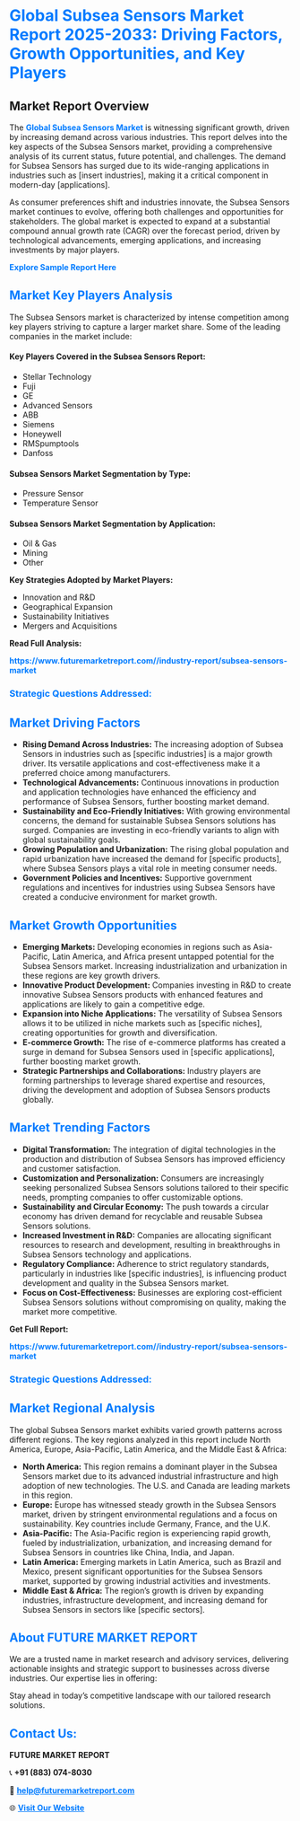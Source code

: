 <h1 style="color: #007BFF;">Global Subsea Sensors Market Report 2025-2033: Driving Factors, Growth Opportunities, and Key Players</h1>

<section id="overview">
<h2>Market Report Overview</h2>
<p>The <a href="https://www.futuremarketreport.com//industry-report/subsea-sensors-market" style="color: #007BFF; text-decoration: none;"><strong>Global Subsea Sensors Market</strong></a> is witnessing significant growth, driven by increasing demand across various industries. This report delves into the key aspects of the Subsea Sensors market, providing a comprehensive analysis of its current status, future potential, and challenges. The demand for Subsea Sensors has surged due to its wide-ranging applications in industries such as [insert industries], making it a critical component in modern-day [applications].</p>
<p>As consumer preferences shift and industries innovate, the Subsea Sensors market continues to evolve, offering both challenges and opportunities for stakeholders. The global market is expected to expand at a substantial compound annual growth rate (CAGR) over the forecast period, driven by technological advancements, emerging applications, and increasing investments by major players.</p>
</section>

<section id="overview">
<p><a href="https://www.futuremarketreport.com//request-sample/reportId=81693" style="color: #007BFF; text-decoration: none;"><strong>Explore Sample Report Here</strong></a></p>
</section>

<section id="key-players">
<h2 style="color: #007BFF;">Market Key Players Analysis</h2>
<p>The Subsea Sensors market is characterized by intense competition among key players striving to capture a larger market share. Some of the leading companies in the market include:</p>
<h4>Key Players Covered in the Subsea Sensors Report:</h4>
<ul><li>Stellar Technology</li><li>Fuji</li><li>GE</li><li>Advanced Sensors</li><li>ABB</li><li>Siemens</li><li>Honeywell</li><li>RMSpumptools</li><li>Danfoss</li></ul>
<h4>Subsea Sensors Market Segmentation by Type:</h4>
<ul><li>Pressure Sensor</li><li>Temperature Sensor</li></ul>

<h4>Subsea Sensors Market Segmentation by Application:</h4>
<ul><li>Oil &amp; Gas</li><li>Mining</li><li>Other</li></ul>
<p><strong>Key Strategies Adopted by Market Players:</strong></p>
<ul>
<li>Innovation and R&D</li>
<li>Geographical Expansion</li>
<li>Sustainability Initiatives</li>
<li>Mergers and Acquisitions</li>
</ul>
</section>

<section>
<p><strong>Read Full Analysis: </strong></p><a href="https://www.futuremarketreport.com//industry-report/subsea-sensors-market" style="color: #007BFF; text-decoration: none;"><strong>https://www.futuremarketreport.com//industry-report/subsea-sensors-market</strong></a>
<h3 style="color: #007BFF;">Strategic Questions Addressed:</h3>
</section>

<section id="driving-factors">
<h2 style="color: #007BFF;">Market Driving Factors</h2>
<ul>
<li><strong>Rising Demand Across Industries:</strong> The increasing adoption of Subsea Sensors in industries such as [specific industries] is a major growth driver. Its versatile applications and cost-effectiveness make it a preferred choice among manufacturers.</li>
<li><strong>Technological Advancements:</strong> Continuous innovations in production and application technologies have enhanced the efficiency and performance of Subsea Sensors, further boosting market demand.</li>
<li><strong>Sustainability and Eco-Friendly Initiatives:</strong> With growing environmental concerns, the demand for sustainable Subsea Sensors solutions has surged. Companies are investing in eco-friendly variants to align with global sustainability goals.</li>
<li><strong>Growing Population and Urbanization:</strong> The rising global population and rapid urbanization have increased the demand for [specific products], where Subsea Sensors plays a vital role in meeting consumer needs.</li>
<li><strong>Government Policies and Incentives:</strong> Supportive government regulations and incentives for industries using Subsea Sensors have created a conducive environment for market growth.</li>
</ul>
</section>

<section id="growth-opportunities">
<h2 style="color: #007BFF;">Market Growth Opportunities</h2>
<ul>
<li><strong>Emerging Markets:</strong> Developing economies in regions such as Asia-Pacific, Latin America, and Africa present untapped potential for the Subsea Sensors market. Increasing industrialization and urbanization in these regions are key growth drivers.</li>
<li><strong>Innovative Product Development:</strong> Companies investing in R&D to create innovative Subsea Sensors products with enhanced features and applications are likely to gain a competitive edge.</li>
<li><strong>Expansion into Niche Applications:</strong> The versatility of Subsea Sensors allows it to be utilized in niche markets such as [specific niches], creating opportunities for growth and diversification.</li>
<li><strong>E-commerce Growth:</strong> The rise of e-commerce platforms has created a surge in demand for Subsea Sensors used in [specific applications], further boosting market growth.</li>
<li><strong>Strategic Partnerships and Collaborations:</strong> Industry players are forming partnerships to leverage shared expertise and resources, driving the development and adoption of Subsea Sensors products globally.</li>
</ul>
</section>

<section id="trending-factors">
<h2 style="color: #007BFF;">Market Trending Factors</h2>
<ul>
<li><strong>Digital Transformation:</strong> The integration of digital technologies in the production and distribution of Subsea Sensors has improved efficiency and customer satisfaction.</li>
<li><strong>Customization and Personalization:</strong> Consumers are increasingly seeking personalized Subsea Sensors solutions tailored to their specific needs, prompting companies to offer customizable options.</li>
<li><strong>Sustainability and Circular Economy:</strong> The push towards a circular economy has driven demand for recyclable and reusable Subsea Sensors solutions.</li>
<li><strong>Increased Investment in R&D:</strong> Companies are allocating significant resources to research and development, resulting in breakthroughs in Subsea Sensors technology and applications.</li>
<li><strong>Regulatory Compliance:</strong> Adherence to strict regulatory standards, particularly in industries like [specific industries], is influencing product development and quality in the Subsea Sensors market.</li>
<li><strong>Focus on Cost-Effectiveness:</strong> Businesses are exploring cost-efficient Subsea Sensors solutions without compromising on quality, making the market more competitive.</li>
</ul>
</section>

<section>
<p><strong>Get Full Report: </strong></p><a href="https://www.futuremarketreport.com//industry-report/subsea-sensors-market" style="color: #007BFF; text-decoration: none;"><strong>https://www.futuremarketreport.com//industry-report/subsea-sensors-market</strong></a>
<h3 style="color: #007BFF;">Strategic Questions Addressed:</h3>
</section>


<section id="regional-analysis">
<h2 style="color: #007BFF;">Market Regional Analysis</h2>
<p>The global Subsea Sensors market exhibits varied growth patterns across different regions. The key regions analyzed in this report include North America, Europe, Asia-Pacific, Latin America, and the Middle East & Africa:</p>
<ul>
<li><strong>North America:</strong> This region remains a dominant player in the Subsea Sensors market due to its advanced industrial infrastructure and high adoption of new technologies. The U.S. and Canada are leading markets in this region.</li>
<li><strong>Europe:</strong> Europe has witnessed steady growth in the Subsea Sensors market, driven by stringent environmental regulations and a focus on sustainability. Key countries include Germany, France, and the U.K.</li>
<li><strong>Asia-Pacific:</strong> The Asia-Pacific region is experiencing rapid growth, fueled by industrialization, urbanization, and increasing demand for Subsea Sensors in countries like China, India, and Japan.</li>
<li><strong>Latin America:</strong> Emerging markets in Latin America, such as Brazil and Mexico, present significant opportunities for the Subsea Sensors market, supported by growing industrial activities and investments.</li>
<li><strong>Middle East & Africa:</strong> The region’s growth is driven by expanding industries, infrastructure development, and increasing demand for Subsea Sensors in sectors like [specific sectors].</li>
</ul>
</section>

<footer>
<h2 style="color: #007BFF;">About FUTURE MARKET REPORT</h2>
<p>We are a trusted name in market research and advisory services, delivering actionable insights and strategic support to businesses across diverse industries. Our expertise lies in offering:</p>

<p>Stay ahead in today’s competitive landscape with our tailored research solutions.</p>

<h2 style="color: #007BFF;">Contact Us:</h2>
<p><strong>FUTURE MARKET REPORT</strong></p>
<p>📞 <strong>+91 (883) 074-8030</strong></p>
<p>📧 <strong><a href="mailto:help@futuremarketreport.com" style="color: #007BFF;">help@futuremarketreport.com</a></strong></p>
<p>🌐 <strong><a href="https://www.futuremarketreport.com/" style="color: #007BFF;">Visit Our Website</a></strong></p>
</footer>